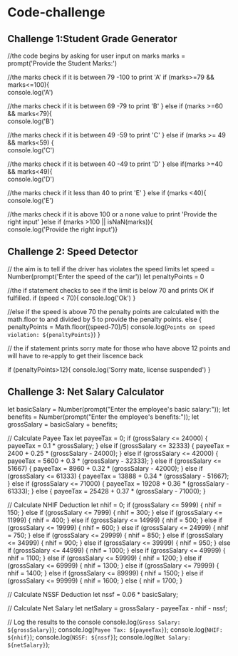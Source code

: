 # Code-challenge
## Challenge 1:Student Grade Generator

 //the code begins by asking for user input on marks
  marks = prompt('Provide the Student Marks:')

  //the marks check if it is between 79 -100 to print 'A'
if (marks>=79 && marks<=100){  
  console.log('A')

  //the marks check if it is between 69 -79 to print 'B'
} else if (marks >=60 && marks<79){  
  console.log('B')

  //the marks check if it is between 49 -59 to print 'C'
} else if (marks >= 49 && marks<59) {   
  console.log('C')

  //the marks check if it is between 40 -49 to print 'D'
} else if(marks >=40 && marks<49){   
  console.log('D') 

  //the marks check if it less than 40 to print 'E'
} else if (marks <40){    
   console.log('E')

//the marks check if it is above 100 or a none value to print 'Provide the right input'
}else if (marks >100 || isNaN(marks)){  
 console.log('Provide the right input')}
 
 ## Challenge 2: Speed Detector
 
 // the aim is to tell if the driver has violates the speed limits
let speed = Number(prompt('Enter the speed of the car'))
let penaltyPoints = 0

//the if statement checks to see if the limit is below 70 and prints OK if fulfilled.
 if (speed < 70){
     console.log('Ok')
}

//else if the speed is above 70 the penalty points are calculated with the math.floor to and divided by 5 to provide the penalty points.
  else {
    penaltyPoints = Math.floor((speed-70)/5)
    console.log(`Points on speed violation: ${penaltyPoints}`)
}

// the if statement prints sorry mate for those who have above 12 points and will have to re-apply to get their liscence back

  if (penaltyPoints>12){
   console.log('Sorry mate, license suspended')
}
  
## Challenge 3: Net Salary Calculator

let basicSalary = Number(prompt("Enter the employee's basic salary:"));
let benefits = Number(prompt("Enter the employee's benefits:"));
let grossSalary = basicSalary + benefits;

  // Calculate Payee Tax
let payeeTax = 0;
  if (grossSalary <= 24000) {
    payeeTax = 0.1 * grossSalary;
  } else if (grossSalary <= 32333) {
    payeeTax = 2400 + 0.25 * (grossSalary - 24000);
  } else if (grossSalary <= 42000) {
    payeeTax = 5600 + 0.3 * (grossSalary - 32333);
  } else if (grossSalary <= 51667) {
  payeeTax = 8960 + 0.32 * (grossSalary - 42000);
  } else if (grossSalary <= 61333) {
  payeeTax = 13888 + 0.34 * (grossSalary - 51667);
} else if (grossSalary <= 71000) {
  payeeTax = 19208 + 0.36 * (grossSalary - 61333);
} else {
  payeeTax = 25428 + 0.37 * (grossSalary - 71000);
}


  // Calculate NHIF Deduction
  let nhif = 0;
  if (grossSalary <= 5999) {
    nhif = 150;
  } else if (grossSalary <= 7999) {
    nhif = 300;
  } else if (grossSalary <= 11999) {
    nhif = 400;
  } else if (grossSalary <= 14999) {
    nhif = 500;
  } else if (grossSalary <= 19999) {
    nhif = 600;
  } else if (grossSalary <= 24999) {
    nhif = 750;
  } else if (grossSalary <= 29999) {
    nhif = 850;
  } else if (grossSalary <= 34999) {
    nhif = 900;
  } else if (grossSalary <= 39999) {
    nhif = 950;
  } else if (grossSalary <= 44999) {
    nhif = 1000;
  } else if (grossSalary <= 49999) {
    nhif = 1100;
  } else if (grossSalary <= 59999) {
    nhif = 1200;
  } else if (grossSalary <= 69999) {
    nhif = 1300;
  } else if (grossSalary <= 79999) {
    nhif = 1400;
  } else if (grossSalary <= 89999) {
    nhif = 1500;
  } else if (grossSalary <= 99999) {
    nhif = 1600;
  } else {
    nhif = 1700;
  }
  
  // Calculate NSSF Deduction
  let nssf = 0.06 * basicSalary;
  
  // Calculate Net Salary
  let netSalary = grossSalary - payeeTax - nhif - nssf;
  
  // Log the results to the console
  console.log(`Gross Salary: ${grossSalary}`);
  console.log(`Payee Tax: ${payeeTax}`);
  console.log(`NHIF: ${nhif}`);
  console.log(`NSSF: ${nssf}`);
  console.log(`Net Salary: ${netSalary}`);

